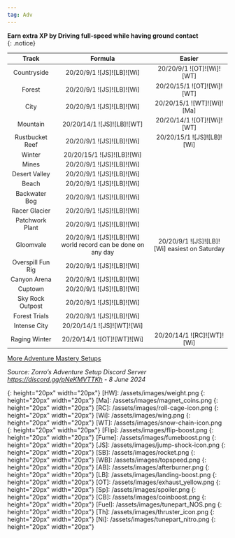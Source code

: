 ```yaml
---
tag: Adv
---
```

**Earn extra XP by Driving full-speed while having ground contact**  
{: .notice}  

Track | Formula | Easier
:--: | :--: | :--:
Countryside | 20/20/9/1 ![JS]![LB]![Wi] | 20/20/9/1 ![OT]![Wi]![WT]
Forest | 20/20/9/1 ![JS]![LB]![Wi] | 20/20/15/1 ![OT]![Wi]![WT]
City | 20/20/9/1 ![JS]![LB]![Wi] | 20/20/15/1 ![WT]![Wi]![Ma]
Mountain | 20/20/14/1 ![JS]![LB]![WT] | 20/20/14/1 ![OT]![Wi]![WT]
Rustbucket Reef | 20/20/9/1 ![JS]![LB]![Wi] | 20/20/15/1 ![JS]![LB]![Wi]
Winter | 20/20/15/1 ![JS]![LB]![Wi] | 
Mines | 20/20/9/1 ![JS]![LB]![Wi] | 
Desert Valley | 20/20/9/1 ![JS]![LB]![Wi] | 
Beach | 20/20/9/1 ![JS]![LB]![Wi] | 
Backwater Bog | 20/20/9/1 ![JS]![LB]![Wi] | 
Racer Glacier | 20/20/9/1 ![JS]![LB]![Wi] | 
Patchwork Plant | 20/20/9/1 ![JS]![LB]![Wi] | 
Gloomvale | 20/20/9/1 ![JS]![LB]![Wi] world record can be done on any day | 20/20/9/1 ![JS]![LB]![Wi] easiest on Saturday
Overspill Fun Rig | 20/20/9/1 ![JS]![LB]![Wi] | 
Canyon Arena | 20/20/9/1 ![JS]![LB]![Wi] | 
Cuptown | 20/20/9/1 ![JS]![LB]![Wi] | 
Sky Rock Outpost | 20/20/9/1 ![JS]![LB]![Wi] | 
Forest Trials | 20/20/9/1 ![JS]![LB]![Wi] | 
Intense City | 20/20/14/1 ![JS]![WT]![Wi] | 
Raging Winter | 20/20/14/1 ![OT]![WT]![Wi] | 20/20/14/1 ![RC]![WT]![Wi]
  
[More Adventure Mastery Setups](/info/#adventures)
  
*Source: Zorro’s Adventure Setup Discord Server https://discord.gg/pNeKMVTTKh - 8 June 2024*

[AC]: /assets/images/aircontrol.png
{: height="20px" width="20px"}
[HW]: /assets/images/weight.png
{: height="20px" width="20px"}
[Ma]: /assets/images/magnet_coins.png
{: height="20px" width="20px"}
[RC]: /assets/images/roll-cage-icon.png
{: height="20px" width="20px"}
[Wi]: /assets/images/wing.png
{: height="20px" width="20px"}
[WT]: /assets/images/snow-chain-icon.png
{: height="20px" width="20px"}
[Flip]: /assets/images/flip-boost.png
{: height="20px" width="20px"}
[Fume]: /assets/images/fumeboost.png
{: height="20px" width="20px"}
[JS]: /assets/images/jump-shock-icon.png
{: height="20px" width="20px"}
[SB]: /assets/images/rocket.png
{: height="20px" width="20px"}
[WB]: /assets/images/topspeed.png
{: height="20px" width="20px"}
[AB]: /assets/images/afterburner.png
{: height="20px" width="20px"}
[LB]: /assets/images/landing-boost.png
{: height="20px" width="20px"}
[OT]: /assets/images/exhaust_yellow.png
{: height="20px" width="20px"}
[Sp]: /assets/images/spoiler.png
{: height="20px" width="20px"}
[CB]: /assets/images/coinboost.png
{: height="20px" width="20px"}
[Fuel]: /assets/images/tunepart_NOS.png
{: height="20px" width="20px"}
[Th]: /assets/images/thruster_icon.png
{: height="20px" width="20px"}
[Ni]: /assets/images/tunepart_nitro.png
{: height="20px" width="20px"}
